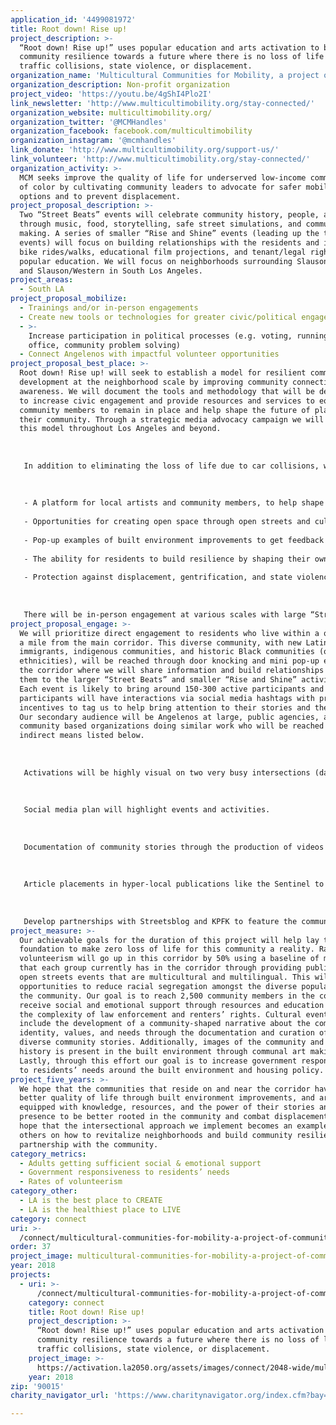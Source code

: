 ```yaml
---
application_id: '4499081972'
title: Root down! Rise up!
project_description: >-
  “Root down! Rise up!” uses popular education and arts activation to build
  community resilience towards a future where there is no loss of life from
  traffic collisions, state violence, or displacement.
organization_name: 'Multicultural Communities for Mobility, a project of Community Partners'
organization_description: Non-profit organization
project_video: 'https://youtu.be/4gShI4Plo2I'
link_newsletter: 'http://www.multicultimobility.org/stay-connected/'
organization_website: multicultimobility.org/
organization_twitter: '@MCMHandles'
organization_facebook: facebook.com/multicultimobility
organization_instagram: '@mcmhandles'
link_donate: 'http://www.multicultimobility.org/support-us/'
link_volunteer: 'http://www.multicultimobility.org/stay-connected/'
organization_activity: >-
  MCM seeks improve the quality of life for underserved low-income communities
  of color by cultivating community leaders to advocate for safer mobility
  options and to prevent displacement.
project_proposal_description: >-
  Two “Street Beats” events will celebrate community history, people, and place
  through music, food, storytelling, safe street simulations, and communal art
  making. A series of smaller “Rise and Shine” events (leading up the the big
  events) will focus on building relationships with the residents and include
  bike rides/walks, educational film projections, and tenant/legal rights
  popular education. We will focus on neighborhoods surrounding Slauson/Broadway
  and Slauson/Western in South Los Angeles.
project_areas:
  - South LA
project_proposal_mobilize:
  - Trainings and/or in-person engagements
  - Create new tools or technologies for greater civic/political engagement
  - >-
    Increase participation in political processes (e.g. voting, running for
    office, community problem solving)
  - Connect Angelenos with impactful volunteer opportunities
project_proposal_best_place: >-
  Root down! Rise up! will seek to establish a model for resilient community
  development at the neighborhood scale by improving community connections and
  awareness. We will document the tools and methodology that will be developed
  to increase civic engagement and provide resources and services to equip
  community members to remain in place and help shape the future of planning in
  their community. Through a strategic media advocacy campaign we will share
  this model throughout Los Angeles and beyond. 
   
   
   
   In addition to eliminating the loss of life due to car collisions, we believe that equitable and just improvements to the community must also ensure that there is no loss of lives due to state violence, or loss of residents in the neighborhood due to displacement. An intersectional approach to improving the quality of life of residents will provide:
   
   
   
   - A platform for local artists and community members, to help shape the local landscape to reflect their identity;
   
   - Opportunities for creating open space through open streets and cultural events in park deficient communities so that residents can connect with one another in an intentionally intergenerational and cross cultural spaces;
   
   - Pop-up examples of built environment improvements to get feedback and support from the community to improve biking, walking, and accessing public transportation in the area;
   
   - The ability for residents to build resilience by shaping their own narratives to better be able to influence decision makers through storytelling documented in portraits and curated audio; 
   
   - Protection against displacement, gentrification, and state violence by connecting residents with local resources and providing popular education to help inform them of their tenant and legal rights.
   
   
   
   There will be in-person engagement at various scales with large “Street Beats” events and “Rise and Shine” mini-events. Street Beats is a community-led, collaborative effort to bring safety improvements and engaging activities at the intersections of Slauson/Broadway and Slauson/Western. “Street Beats” events will feature creative designs on the streetscape that educate the public on the importance of street safety and our need to claim public spaces. “Rise and Shine” events will use popular education to teach the community about the inequities they are facing and increase knowledge and awareness of tenant and legal rights for community members of color. Additionally, we will use storytelling as a tool for building resilience; we believe that the documentation of community images and stories is one way to honor current and past residents and combat displacement by ensuring that histories are not erased. All of these activities and events will be able to connect cross-cultural and intergenerational volunteers (particularly youth and elder volunteers) from the neighborhood. These volunteers will help design the events, conduct outreach, coordinate activities, and be active participants in the events.
project_proposal_engage: >-
  We will prioritize direct engagement to residents who live within a quarter of
  a mile from the main corridor. This diverse community, with new Latin American
  immigrants, indigenous communities, and historic Black communities (of diverse
  ethnicities), will be reached through door knocking and mini pop-up events in
  the corridor where we will share information and build relationships to invite
  them to the larger “Street Beats” and smaller “Rise and Shine” activiations.
  Each event is likely to bring around 150-300 active participants and all
  participants will have interactions via social media hashtags with prizes as
  incentives to tag us to help bring attention to their stories and the project.
  Our secondary audience will be Angelenos at large, public agencies, and
  community based organizations doing similar work who will be reached through
  indirect means listed below.
   
   
   
   Activations will be highly visual on two very busy intersections (day of activities and a mural that gets left behind) and is likely to be seen by 65,138 drivers and 7,704 transit riders daily.
   
   
   
   Social media plan will highlight events and activities. 
   
   
   
   Documentation of community stories through the production of videos with portrait stills and audio that will be shared in the corridor and online.
   
   
   
   Article placements in hyper-local publications like the Sentinel to highlight community stories and promote and cover events.
   
   
   
   Develop partnerships with Streetsblog and KPFK to feature the community stories and events.
project_measure: >-
  Our achievable goals for the duration of this project will help lay the
  foundation to make zero loss of life for this community a reality. Rates of
  volunteerism will go up in this corridor by 50% using a baseline of membership
  that each group currently has in the corridor through providing public and
  open streets events that are multicultural and multilingual. This will foster
  opportunities to reduce racial segregation amongst the diverse population in
  the community. Our goal is to reach 2,500 community members in the corridor to
  receive social and emotional support through resources and education regarding
  the complexity of law enforcement and renters’ rights. Cultural events will
  include the development of a community-shaped narrative about the community’s
  identity, values, and needs through the documentation and curation of 30-50
  diverse community stories. Additionally, images of the community and their
  history is present in the built environment through communal art making.
  Lastly, through this effort our goal is to increase government responsiveness
  to residents’ needs around the built environment and housing policy.
project_five_years: >-
  We hope that the communities that reside on and near the corridor have a
  better quality of life through built environment improvements, and are
  equipped with knowledge, resources, and the power of their stories and
  presence to be better rooted in the community and combat displacement. We also
  hope that the intersectional approach we implement becomes an example for
  others on how to revitalize neighborhoods and build community resilience in
  partnership with the community.
category_metrics:
  - Adults getting sufficient social & emotional support
  - Government responsiveness to residents’ needs
  - Rates of volunteerism
category_other:
  - LA is the best place to CREATE
  - LA is the healthiest place to LIVE
category: connect
uri: >-
  /connect/multicultural-communities-for-mobility-a-project-of-community-partners/
order: 37
project_image: multicultural-communities-for-mobility-a-project-of-community-partners.jpg
year: 2018
projects:
  - uri: >-
      /connect/multicultural-communities-for-mobility-a-project-of-community-partners/
    category: connect
    title: Root down! Rise up!
    project_description: >-
      “Root down! Rise up!” uses popular education and arts activation to build
      community resilience towards a future where there is no loss of life from
      traffic collisions, state violence, or displacement.
    project_image: >-
      https://activation.la2050.org/assets/images/connect/2048-wide/multicultural-communities-for-mobility-a-project-of-community-partners.jpg
    year: 2018
zip: '90015'
charity_navigator_url: 'https://www.charitynavigator.org/index.cfm?bay=search.profile&ein=954302067'

---
```

